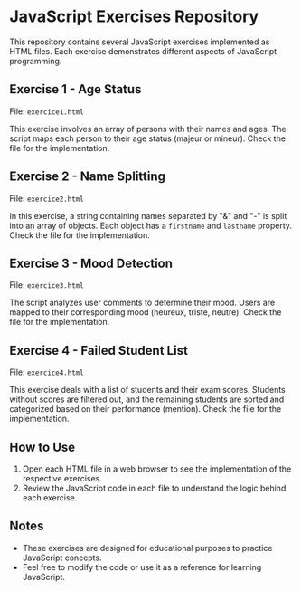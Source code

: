 # JavaScript Exercises Repository

This repository contains several JavaScript exercises implemented as HTML files. Each exercise demonstrates different aspects of JavaScript programming.

## Exercise 1 - Age Status
File: `exercice1.html`

This exercise involves an array of persons with their names and ages. The script maps each person to their age status (majeur or mineur). Check the file for the implementation.

## Exercise 2 - Name Splitting
File: `exercice2.html`

In this exercise, a string containing names separated by "&" and "-" is split into an array of objects. Each object has a `firstname` and `lastname` property. Check the file for the implementation.

## Exercise 3 - Mood Detection
File: `exercice3.html`

The script analyzes user comments to determine their mood. Users are mapped to their corresponding mood (heureux, triste, neutre). Check the file for the implementation.

## Exercise 4 - Failed Student List
File: `exercice4.html`

This exercise deals with a list of students and their exam scores. Students without scores are filtered out, and the remaining students are sorted and categorized based on their performance (mention). Check the file for the implementation.

## How to Use

1. Open each HTML file in a web browser to see the implementation of the respective exercises.
2. Review the JavaScript code in each file to understand the logic behind each exercise.

## Notes

- These exercises are designed for educational purposes to practice JavaScript concepts.
- Feel free to modify the code or use it as a reference for learning JavaScript.


